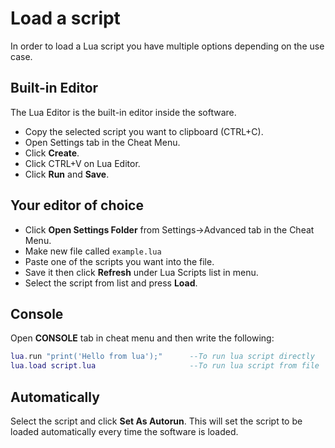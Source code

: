 # Load a script
In order to load a Lua script you have multiple options depending on the use case.

## Built-in Editor
The Lua Editor is the built-in editor inside the software.

* Copy the selected script you want to clipboard (CTRL+C).
* Open Settings tab in the Cheat Menu.
* Click **Create**.
* Click CTRL+V on Lua Editor.
* Click **Run** and **Save**.

## Your editor of choice
* Click **Open Settings Folder** from Settings->Advanced tab in the Cheat Menu.
* Make new file called `example.lua`
* Paste one of the scripts you want into the file.
* Save it then click **Refresh** under Lua Scripts list in menu.
* Select the script from list and press **Load**.

## Console
Open **CONSOLE** tab in cheat menu and then write the following:

```lua
lua.run "print('Hello from lua');"		--To run lua script directly
lua.load script.lua						--To run lua script from file
```

## Automatically
Select the script and click **Set As Autorun**.
This will set the script to be loaded automatically every time the software is
loaded.
